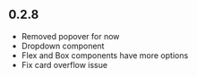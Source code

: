 ## 0.2.8
- Removed popover for now
- Dropdown component
- Flex and Box components have more options
- Fix card overflow issue

